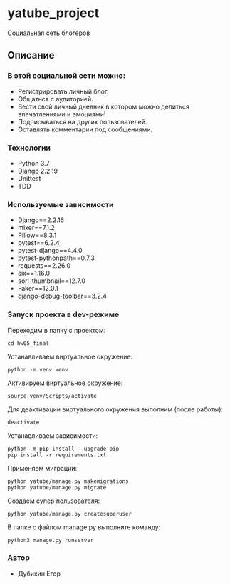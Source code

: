 # yatube_project
Социальная сеть блогеров
## Описание
### В этой социальной сети можно:
- Регистрировать личный блог.
- Общаться с аудиторией.
- Вести свой личный дневник в котором можно делиться впечатлениями и эмоциями!
- Подписываться на других пользователей.
- Оставлять комментарии под сообщениями.
### Технологии
- Python 3.7
- Django 2.2.19
- Unittest
- TDD
### Используемые зависимости
- Django==2.2.16
- mixer==7.1.2
- Pillow==8.3.1
- pytest==6.2.4
- pytest-django==4.4.0
- pytest-pythonpath==0.7.3
- requests==2.26.0
- six==1.16.0
- sorl-thumbnail==12.7.0
- Faker==12.0.1
- django-debug-toolbar==3.2.4
### Запуск проекта в dev-режиме

Переходим в папку с проектом:
```
cd hw05_final
```
Устанавливаем виртуальное окружение:
```
python -m venv venv
```
Активируем виртуальное окружение:
```
source venv/Scripts/activate
```
Для деактивации виртуального окружения выполним (после работы):
```
deactivate
```
Устанавливаем зависимости:
```
python -m pip install --upgrade pip
pip install -r requirements.txt
```
Применяем миграции:
```
python yatube/manage.py makemigrations
python yatube/manage.py migrate
```
Создаем супер пользователя:
```
python yatube/manage.py createsuperuser
```
В папке с файлом manage.py выполните команду:
```
python3 manage.py runserver
```
### Автор
- Дубихин Егор
